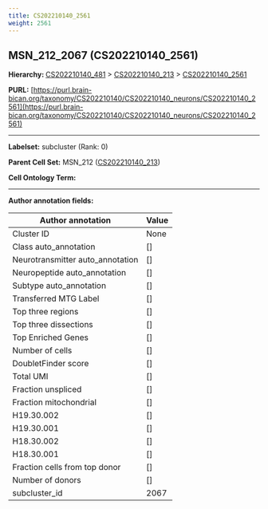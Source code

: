 ```yaml
---
title: CS202210140_2561
weight: 2561
---
```

## MSN_212_2067 (CS202210140_2561)
<b>Hierarchy: </b>
[CS202210140_481](../CS202210140_481) >
[CS202210140_213](../CS202210140_213) >
[CS202210140_2561](../CS202210140_2561)

**PURL:** [https://purl.brain-bican.org/taxonomy/CS202210140/CS202210140_neurons/CS202210140_2561](https://purl.brain-bican.org/taxonomy/CS202210140/CS202210140_neurons/CS202210140_2561)

---


**Labelset:** subcluster (Rank: 0)

**Parent Cell Set:** MSN_212 ([CS202210140_213](../CS202210140_213))



**Cell Ontology Term:** 

[MARKER GENES.]: #


---

[TRANSFERRED ANNOTATIONS.]: #


[AUTHOR ANNOTATION FIELDS.]: #


**Author annotation fields:**

| Author annotation | Value |
|-------------------|-------|
|Cluster ID|None|
|Class auto_annotation|[]|
|Neurotransmitter auto_annotation|[]|
|Neuropeptide auto_annotation|[]|
|Subtype auto_annotation|[]|
|Transferred MTG Label|[]|
|Top three regions|[]|
|Top three dissections|[]|
|Top Enriched Genes|[]|
|Number of cells|[]|
|DoubletFinder score|[]|
|Total UMI|[]|
|Fraction unspliced|[]|
|Fraction mitochondrial|[]|
|H19.30.002|[]|
|H19.30.001|[]|
|H18.30.002|[]|
|H18.30.001|[]|
|Fraction cells from top donor|[]|
|Number of donors|[]|
|subcluster_id|2067|
